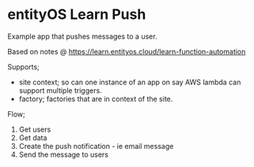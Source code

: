 # entityOS Learn Push

Example app that pushes messages to a user.

Based on notes @
https://learn.entityos.cloud/learn-function-automation

Supports;
- site context; so can one instance of an app on say AWS lambda can support multiple triggers.
- factory; factories that are in context of the site.

Flow;

1. Get users
2. Get data
3. Create the push notification - ie email message
4. Send the message to users


